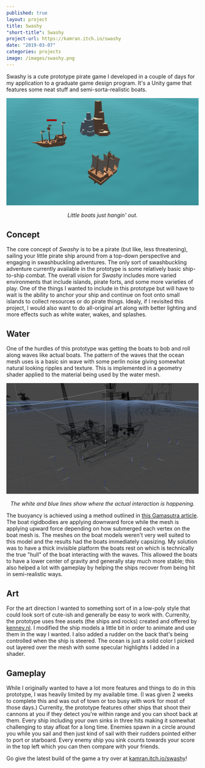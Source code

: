 ```yaml
---
published: true
layout: project
title: Swashy
"short-title": Swashy
project-url: https://kamran.itch.io/swashy
date: "2019-03-07"
categories: projects
image: /images/swashy.png
---
```


Swashy is a cute prototype pirate game I developed in a couple of days for my application to a graduate game design program. It's a Unity game that features some neat stuff and semi-sorta-realistic boats.

![ship game](/images/swashy.png)
*<center>Little boats just hangin' out.</center>*

## Concept

The core concept of *Swashy* is to be a pirate (but like, less threatening), sailing your little pirate ship around from a top-down perspective and engaging in swashbuckling adventures. The only sort of swashbuckling adventure currently available in the prototype is some relatively basic ship-to-ship combat. The overall *vision* for *Swashy* includes more varied environments that include islands, pirate forts, and some more varieties of play. One of the things I wanted to include in this prototype but will have to wait is the ability to anchor your ship and continue on foot onto small islands to collect resources or do pirate things. Idealy, if I revisited this project, I would also want to do all-original art along with better lighting and more effects such as white water, wakes, and splashes.

## Water

One of the hurdles of this prototype was getting the boats to bob and roll along waves like actual boats. The pattern of the waves that the ocean mesh uses is a basic sin wave with some perlin noise giving somewhat natural looking ripples and texture. This is implemented in a geometry shader applied to the material being used by the water mesh.

![buoyancy](/images/buoyancy.png)
*<center>The white and blue lines show where the actual interaction is happening.</center>*

The buoyancy is achieved using a method outlined in [this Gamasutra article](https://www.gamasutra.com/view/news/237528/Water_interaction_model_for_boats_in_video_games.php). The boat rigidbodies are applying downward force while the mesh is applying upward force depending on how submerged each vertex on the boat mesh is. The meshes on the boat models weren't very well suited to this model and the results had the boats immediately capsizing. My solution was to have a thick invisible platform the boats rest on which is technically the true "hull" of the boat interacting with the waves. This allowed the boats to have a lower center of gravity and generally stay much more stable; this also helped a lot with gameplay by helping the ships recover from being hit in semi-realistic ways.

## Art

For the art direction I wanted to something sort of in a low-poly style that could look sort of cute-ish and generally be easy to work with. Currenlty, the prototype uses free assets (the ships and rocks) created and offered by [kenney.nl](https://kenney.nl/assets/pirate-kit). I modified the ship models a little bit in order to animate and use them in the way I wanted. I also added a rudder on the back that's being controlled when the ship is steered. The ocean is just a solid color I picked out layered over the mesh with some specular highlights I added in a shader.

## Gameplay

While I originally wanted to have a lot more features and things to do in this prototype, I was heavily limited by my available time. (I was given 2 weeks to complete this and was out of town or too busy with work for most of those days.) Currenlty, the prototype features other ships that shoot their cannons at you if they detect you're within range and you can shoot back at them. Every ship including your own sinks in three hits making it somewhat challenging to stay afloat for a long time. Enemies spawn in a circle around you while you sail and then just kind of sail with their rudders pointed either to port or starboard. Every enemy ship you sink counts towards your score in the top left which you can then compare with your friends.

Go give the latest build of the game a try over at [kamran.itch.io/swashy](https://kamran.itch.io/swashy)!